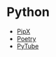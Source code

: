 # Python

- [PipX](https://pipx.pypa.io/stable/installation/)
- [Poetry](https://python-poetry.org/docs/#installation)
- [PyTube](https://github.com/pytube/pytube)
